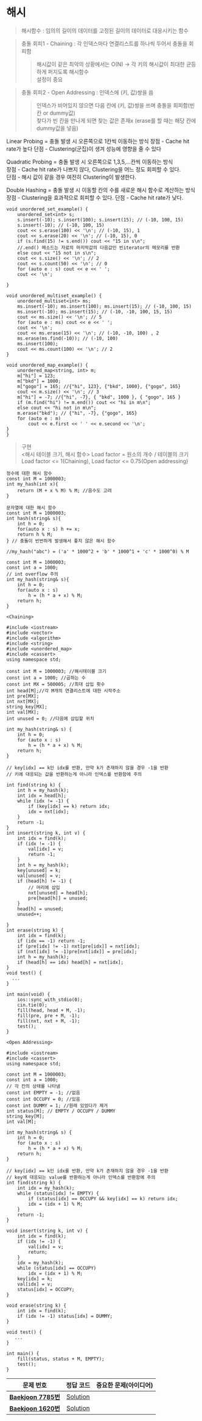 # 해시  
> 해시함수 : 임의의 길이의 데이터를 고정된 길이의 데이터로 대응시키는 함수   

> 충돌 회피1 - Chaining : 각 인덱스마다 연결리스트를 하나씩 두어서 충돌을 회피함   
>> 해시값이 같은 최악의 상황에서는 O(N) -> 각 키의 해시값이 최대한 균등하게 퍼지도록 해시함수   
>> 설정이 중요

> 충돌 회피2 - Open Addressing : 인덱스에 (키, 값)쌍을 씀
>> 인덱스가 비어있지 않으면 다음 칸에 (키, 값)쌍을 쓰며 충돌을 회피함(빈 칸 or dummy값)   
>> 찾다가 빈 칸을 만나게 되면 찾는 값은 존재x (erase를 할 때는 해당 칸에 dummy값을 넣음)   

Linear Probing = 충돌 발생 시 오른쪽으로 1칸씩 이동하는 방식
장점 - Cache hit rate가 높다
단점 - Clustering(군집)이 생겨 성능에 영향을 줄 수 있다

Quadratic Probing = 충돌 발생 시 오른쪽으로 1,3,5,...칸씩 이동하는 방식   
장점 - Cache hit rate가 나쁘지 않다, Clustering을 어느 정도 회피할 수 있다.   
단점 - 해시 값이 같을 경우 여전히 Clustering이 발생한다.

Double Hashing = 충돌 발생 시 이동할 칸의 수를 새로운 해시 함수로 계산하는 방식   
장점 - Clustering을 효과적으로 회피할 수 있다.
단점 - Cache hit rate가 낮다.

```
void unordered_set_example() {
    unordered_set<int> s;
    s.insert(-10); s.insert(100); s.insert(15); // (-10, 100, 15)
    s.insert(-10); // (-10, 100, 15)
    cout << s.erase(100) << '\n'; // (-10, 15), 1
    cout << s.erase(20) << '\n'; // (-10, 15), 0
    if (s.find(15) != s.end()) cout << "15 in s\n";
    //.end() 메소드는 자료의 마지막값의 다음값인 빈iterator의 메모리를 반환
    else cout << "15 not in s\n";
    cout << s.size() << '\n'; // 2
    cout << s.count(50) << '\n'; // 0
    for (auto e : s) cout << e << ' ';
    cout << '\n';

}
```
```
void unordered_multiset_example() {
    unordered_multiset<int> ms;
    ms.insert(-10); ms.insert(100); ms.insert(15); // (-10, 100, 15)
    ms.insert(-10); ms.insert(15); // (-10, -10, 100, 15, 15)
    cout << ms.size() << '\n'; // 5
    for (auto e : ms) cout << e << ' ';
    cout << '\n';
    cout << ms.erase(15) << '\n'; // (-10, -10, 100) , 2 
    ms.erase(ms.find(-10)); // (-10, 100)
    ms.insert(100);
    cout << ms.count(100) << '\n'; // 2
}
```
```
void unordered_map_example() {
    unordered_map<string, int> m;
    m["hi"] = 123;
    m["bkd"] = 1000;
    m["gogo"] = 165; //{"hi", 123}, {"bkd", 1000}, {"gogo", 165}
    cout << m.size() << '\n'; // 3
    m["hi"] = -7; //{"hi", -7}, { "bkd", 1000 }, { "gogo", 165 }
    if (m.find("hi") != m.end()) cout << "hi in m\n";
    else cout << "hi not in m\n";
    m.erase("bkd"); // {"hi", -7}, {"gogo", 165}
    for (auto e : m)
        cout << e.first << ' ' << e.second << '\n';
}
}
```
> 구현   
<해시 테이블 크기, 해시 함수>
Load factor = 원소의 개수 / 테이블의 크기
Load factor <= 1(Chaining), Load factor <= 0.75(Open addressing)

```
정수에 대한 해시 함수
const int M = 1000003;
int my_hash(int x){
    return (M + x % M) % M; //음수도 고려
}

문자열에 대한 해시 함수
const int M = 1000003;
int hash(string& s){
    int h = 0;
    for(auto x : s) h += x;
    return h % M;
} // 충돌이 빈번하게 발생해서 좋지 않은 해시 함수

//my_hash("abc") = ('a' * 1000^2 + 'b' * 1000^1 + 'c' * 1000^0) % M

const int M = 1000003;
const int a = 1000;
// int overflow 주의
int my_hash(string& s){
    int h = 0;
    for(auto x : s)
        h = (h * a + x) % M;
    return h;
}
```
```
<Chaining>

#include <iostream>
#include <vector>
#include <algorithm>
#include <string>
#include <unordered_map>
#include <cassert>
using namespace std;

const int M = 1000003; //해시테이블 크기
const int a = 1000; //곱하는 수
const int MX = 500005; //최대 삽입 횟수
int head[M];//각 M개의 연결리스트에 대한 시작주소
int pre[MX];
int nxt[MX];
string key[MX];
int val[MX];
int unused = 0; //다음에 삽입할 위치

int my_hash(string& s) {
    int h = 0;
    for (auto x : s)
        h = (h * a + x) % M;
    return h;
}

// key[idx] == k인 idx를 반환, 만약 k가 존재하지 않을 경우 -1을 반환
// 키에 대응되는 값을 반환하는게 아니라 인덱스를 반환함에 주의

int find(string k) {
    int h = my_hash(k);
    int idx = head[h];
    while (idx != -1) {
        if (key[idx] == k) return idx;
        idx = nxt[idx];
    }
    return -1;
}
int insert(string k, int v) {
    int idx = find(k);
    if (idx != -1) {
        val[idx] = v;
        return -1;
    }
    int h = my_hash(k);
    key[unused] = k;
    val[unused] = v;
    if (head[h] != -1) {
        // 머리에 삽입
        nxt[unused] = head[h];
        pre[head[h]] = unused;
    }
    head[h] = unused;
    unused++;

}
int erase(string k) {
    int idx = find(k);
    if (idx == -1) return -1;
    if (pre[idx] != -1) nxt[pre[idx]] = nxt[idx];
    if (nxt[idx] != -1)pre[nxt[idx]] = pre[idx];
    int h = my_hash(k);
    if (head[h] == idx) head[h] = nxt[idx];
}
void test() {
  ...
}

int main(void) {
    ios::sync_with_stdio(0);
    cin.tie(0);
    fill(head, head + M, -1);
    fill(pre, pre + M, -1);
    fill(nxt, nxt + M, -1);
    test();
}
```
```
<Open Addressing>

#include <iostream>
#include <cassert>
using namespace std;

const int M = 1000003;
const int a = 1000;
// 각 칸의 상태를 나타냄
const int EMPTY = -1; //없음
const int OCCUPY = 0; //있음
const int DUMMY = 1; //원래 있었다가 제거
int status[M]; // EMPTY / OCCUPY / DUMMY
string key[M];
int val[M];

int my_hash(string& s) {
    int h = 0;
    for (auto x : s)
        h = (h * a + x) % M;
    return h;
}

// key[idx] == k인 idx를 반환, 만약 k가 존재하지 않을 경우 -1을 반환
// key에 대응되는 value를 반환하는게 아니라 인덱스를 반환함에 주의
int find(string k) {
    int idx = my_hash(k);
    while (status[idx] != EMPTY) {
        if (status[idx] == OCCUPY && key[idx] == k) return idx;
        idx = (idx + 1) % M;
    }
    return -1;
}

void insert(string k, int v) {
    int idx = find(k);
    if (idx != -1) {
        val[idx] = v;
        return;
    }
    idx = my_hash(k);
    while (status[idx] == OCCUPY)
        idx = (idx + 1) % M;
    key[idx] = k;
    val[idx] = v;
    status[idx] = OCCUPY;
}

void erase(string k) {
    int idx = find(k);
    if (idx != -1) status[idx] = DUMMY;
}

void test() {
   ...
}

int main() {
    fill(status, status + M, EMPTY);
    test();
}
```


| 문제 번호 | 정답 코드 |  중요한 문제(아이디어) |    
| :--: | :--: |:--: |   
| __[Baekjoon 7785번](https://www.acmicpc.net/problem/7785)__   | [Solution](https://github.com/jhmin-kk99/Algorithm-Study/blob/main/Greedy/7785.cpp)    | |
| __[Baekjoon 1620번](https://www.acmicpc.net/problem/1620)__   | [Solution](https://github.com/jhmin-kk99/Algorithm-Study/blob/main/Greedy/1620.cpp)    | |
